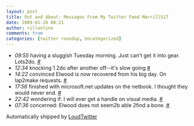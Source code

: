 ```yaml
---
layout: post
title: Out and About: Messages From My Twitter Feed Merrill517
date: 2009-01-28 08:21
author: rillonline
comments: true
categories: [twitter roundup, Uncategorized]
---
```

<ul class="loudtwitter"><li><em>09:55</em> having a sluggish Tuesday morning. Just can't get it into gear. Lots2do. <a href="http://twitter.com/merrill517/statuses/1152366190">#</a></li> <li><em>12:34</em> knocking 1 2do after another off--it's slow going <a href="http://twitter.com/merrill517/statuses/1152819153">#</a></li> <li><em>14:22</em> convinced Elwood is now recovered from his big day. On lap2make requests. <a href="http://twitter.com/merrill517/statuses/1153118406">#</a></li> <li><em>17:56</em> finished with microsoft.net updates on the netbook. I thought they would never end. <a href="http://twitter.com/merrill517/statuses/1153697720">#</a></li> <li><em>22:42</em> wondering if: I will ever get a handle on visual media. <a href="http://twitter.com/merrill517/statuses/1154362416">#</a></li> <li><em>07:36</em> concerned: Elwood does not seem2b able 2find a bone. <a href="http://twitter.com/merrill517/statuses/1155175392">#</a></li></ul>Automatically shipped by <a href="http://www.loudtwitter.com">LoudTwitter</a>
